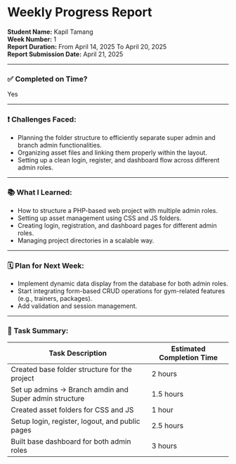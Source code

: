 # Weekly Progress Report

**Student Name:** Kapil Tamang  
**Week Number:** 1  
**Report Duration:** From April 14, 2025 To April 20, 2025  
**Report Submission Date:** April 21, 2025  

---

### ✅ Completed on Time?
Yes

---

### ❗ Challenges Faced:
- Planning the folder structure to efficiently separate super admin and branch admin functionalities.
- Organizing asset files and linking them properly within the layout.
- Setting up a clean login, register, and dashboard flow across different admin roles.

---

### 📚 What I Learned:
- How to structure a PHP-based web project with multiple admin roles.
- Setting up asset management using CSS and JS folders.
- Creating login, registration, and dashboard pages for different admin roles.
- Managing project directories in a scalable way.

---

### 🗓️ Plan for Next Week:
- Implement dynamic data display from the database for both admin roles.
- Start integrating form-based CRUD operations for gym-related features (e.g., trainers, packages).
- Add validation and session management.

---

### 📝 Task Summary:

| Task Description                                  | Estimated Completion Time |
|--------------------------------------------------|---------------------------|
| Created base folder structure for the project    | 2 hours                   |
| Set up admins → Branch amdin and Super admin structure  | 1.5 hours                 |
| Created asset folders for CSS and JS             | 1 hour                    |
| Setup login, register, logout, and public pages  | 2.5 hours                 |
| Built base dashboard for both admin roles        | 3 hours                   |